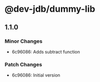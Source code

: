 # @dev-jdb/dummy-lib

## 1.1.0

### Minor Changes

- 6c96086: Adds subtract function

### Patch Changes

- 6c96086: Initial version
